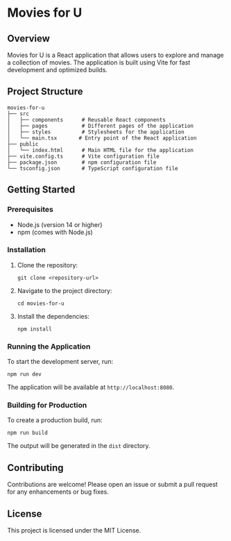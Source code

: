 # Movies for U

## Overview
Movies for U is a React application that allows users to explore and manage a collection of movies. The application is built using Vite for fast development and optimized builds.

## Project Structure
```
movies-for-u
├── src
│   ├── components      # Reusable React components
│   ├── pages           # Different pages of the application
│   ├── styles          # Stylesheets for the application
│   └── main.tsx       # Entry point of the React application
├── public
│   └── index.html      # Main HTML file for the application
├── vite.config.ts      # Vite configuration file
├── package.json        # npm configuration file
└── tsconfig.json       # TypeScript configuration file
```

## Getting Started

### Prerequisites
- Node.js (version 14 or higher)
- npm (comes with Node.js)

### Installation
1. Clone the repository:
   ```
   git clone <repository-url>
   ```
2. Navigate to the project directory:
   ```
   cd movies-for-u
   ```
3. Install the dependencies:
   ```
   npm install
   ```

### Running the Application
To start the development server, run:
```
npm run dev
```
The application will be available at `http://localhost:8080`.

### Building for Production
To create a production build, run:
```
npm run build
```
The output will be generated in the `dist` directory.

## Contributing
Contributions are welcome! Please open an issue or submit a pull request for any enhancements or bug fixes.

## License
This project is licensed under the MIT License.